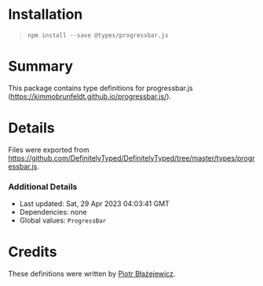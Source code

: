 # Installation
> `npm install --save @types/progressbar.js`

# Summary
This package contains type definitions for progressbar.js (https://kimmobrunfeldt.github.io/progressbar.js/).

# Details
Files were exported from https://github.com/DefinitelyTyped/DefinitelyTyped/tree/master/types/progressbar.js.

### Additional Details
 * Last updated: Sat, 29 Apr 2023 04:03:41 GMT
 * Dependencies: none
 * Global values: `ProgressBar`

# Credits
These definitions were written by [Piotr Błażejewicz](https://github.com/peterblazejewicz).
